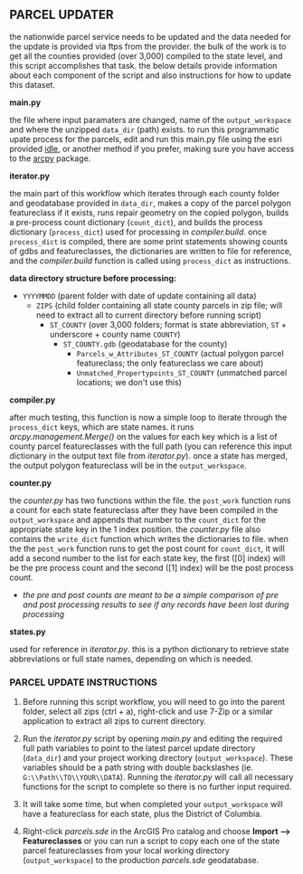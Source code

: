 ## PARCEL UPDATER

the nationwide parcel service needs to be updated and the data needed for the update is provided via ftps from the provider. the bulk of the work is to get all the counties provided (over 3,000) compiled to the state level, and this script accomplishes that task. the below details provide information about each component of the script and also instructions for how to update this dataset.

__main.py__
    
the file where input paramaters are changed, name of the `output_workspace` and where the unzipped `data_dir` (path) exists. to run this programmatic upate process for the parcels, edit and run this main.py file using the esri provided [idle](https://docs.python.org/3/library/idle.html), or another method if you prefer, making sure you have access to the [arcpy](https://pro.arcgis.com/en/pro-app/latest/arcpy/get-started/what-is-arcpy-.htm) package.

__iterator.py__
    
the main part of this workflow which iterates through each county folder and geodatabase provided in `data_dir`, makes a copy of the parcel polygon featureclass if it exists, runs repair geometry on the copied polygon, builds a pre-process count dictionary (`count_dict`), and builds the process dictionary (`process_dict`) used for processing in _compiler.build_. once `process_dict` is compiled, there are some print statements showing counts of gdbs and featureclasses, the dictionaries are written to file for reference, and the _compiler.build_ function is called using `process_dict` as instructions.

__data directory structure before processing:__
- `YYYYMMDD` (parent folder with date of update containing all data)
    - `ZIPS` (child folder containing all state county parcels in zip file; will need to extract all to current directory before running script)
        - `ST_COUNTY` (over 3,000 folders; format is state abbreviation, `ST` + underscore + county name `COUNTY`)
          - `ST_COUNTY.gdb` (geodatabase for the county)
              - `Parcels_w_Attributes_ST_COUNTY` (actual polygon parcel featureclass; the only featureclass we care about)
              - `Unmatched_Propertypoints_ST_COUNTY` (unmatched parcel locations; we don't use this)

__compiler.py__

after much testing, this function is now a simple loop to iterate through the `process_dict` keys, which are state names. it runs _arcpy.management.Merge()_ on the values for each key which is a list of county parcel featureclasses with the full path (you can reference this input dictionary in the output text file from _iterator.py_). once a state has merged, the output polygon featureclass will be in the `output_workspace`.

__counter.py__

the _counter.py_ has two functions within the file. the `post_work` function runs a count for each state featureclass after they have been compiled in the `output_workspace` and appends that number to the `count_dict` for the appropriate state key in the 1 index position. the _counter.py_ file also contains the `write_dict` function which writes the dictionaries to file. when the the `post_work` function runs to get the post count for `count_dict`, it will add a second number to the list for each state key, the first ([0] index) will be the pre process count and the second ([1] index) will be the post process count.

- _the pre and post counts are meant to be a simple comparison of pre and post processing results to see if any records have been lost during processing_

__states.py__
    
used for reference in _iterator.py_. this is a python dictionary to retrieve state abbreviations or full state names, depending on which is needed.


### PARCEL UPDATE INSTRUCTIONS

1. Before running this script workflow, you will need to go into the parent folder, select all zips (ctrl + a), right-click and use 7-Zip or a similar application to extract all zips to current directory.
   
2. Run the _iterator.py_ script by opening _main.py_ and editing the required full path variables to point to the latest parcel update directory (`data_dir`) and your project working directory (`output_workspace`). These variables should be a path string with double backslashes (ie. `G:\\Path\\TO\\YOUR\\DATA`). Running the _iterator.py_ will call all necessary functions for the script to complete so there is no further input required.

3. It will take some time, but when completed your `output_workspace` will have a featureclass for each state, plus the District of Columbia.

4. Right-click _parcels.sde_ in the ArcGIS Pro catalog and choose __Import --> Featureclasses__ or you can run a script to copy each one of the state parcel featureclasses from your local working directory (`output_workspace`) to the production _parcels.sde_ geodatabase.
